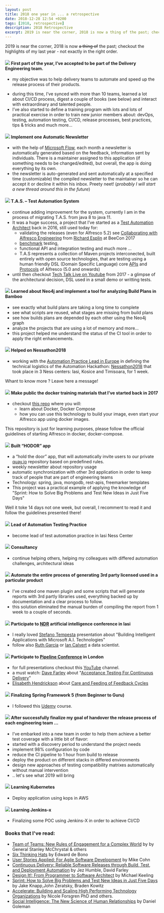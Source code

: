 ```yaml
---
layout: post
title: 2018 one year in ... a retrospective
date: 2018-12-28 12:54 +0200
tags: [2018, retrospective]
description: 2018 Retrospective
excerpt: 2019 is near the corner, 2018 is now a thing of the past; checkout the highlights of my last year
---
```


2019 is near the corner, 2018 is now ~~a thing of~~ the past; 
checkout the highlights of my last year - not exactly in the right order.

#### ![](https://placehold.it/15/800080/000000?text=+) First part of the year, I’ve accepted to be **part of the Delivery Engineering team**. 
  *	my objective was to help delivery teams to automate and speed up the release process of their products.
  -	during this time, I’ve synced with more than 10 teams, learned a lot about CI/CD process, digest a couple of books (see below) and interact with extraordinary and talented people.
  -	I’ve also started to define a training program with lots and lots of practical exercise in order to train new junior members about: devOps, testing, automation testing, CI/CD, release processes, best practices, tips & tricks and much more...

#### ![](https://placehold.it/15/800080/000000?text=+) Implement one **Automatic Newsletter** 
  * with the help of [Microsoft Flow](http://bit.ly/2TeUsSk), each month a newsletter is automatically generated based on the feedback, information sent by individuals. There is a maintainer assigned to this application (if something needs to be changed/edited), but overall, the app is doing everything by its own. 
  * the newsletter is auto-generated and sent automatically at a specified time (customizable) the compiled newsletter to the maintainer so he can accept it or decline it within his inbox. Preety neet! (_probably I will start a new thread around this in the future_)

#### ![](https://placehold.it/15/800080/000000?text=+)	T.A.S. – **Test Automation System**
    
  * continue adding improvement for the system, currently I am in the process of migrating T.A.S. from java 8 to java 11.
  * It was a huge success, a project that I’ve started as a [Test Automation Architect](http://bit.ly/2QVaWCo) back in 2016, still used today for: 
      * validating the releases (even for Alfresco 5.2) see [Collaborating with Alfresco Engineering](http://bit.ly/2s011fR) from [Richard Esplin](https://twitter.com/esplinr) at BeeCon 2017
      * [benchmark](http://bit.ly/2VfFs8q) testing, 
      * functional API and integration testing and much more …
      * T.A.S  represents a collection of Maven projects interconected, built entirely with open source technologies, that are testing using a human friendly DSL (Domain Specific Language) core [APIs](http://bit.ly/2QVydnJ) and [Protocols](http://bit.ly/2CF5uLk) of Alfresco (5.0 and onwards)
* until then checkout [Tech Talk Live on Youtube](http://bit.ly/2ESbFNq) from 2017 - a glimpse of the architectural decision, DSL used in a small demo or writting tests.

#### ![](https://placehold.it/15/800080/000000?text=+)	**Learned about Neo4j** and **implement a tool** for analyzing Build Plans in Bamboo
  * see exactly what build plans are taking a long time to complete
  * see what scripts are reused, what stages are missing from build plans
  * see how builds plans are depended by each other using the Neo4j graph
  * analyze the projects that are using a lot of memory and more…
  * this project helped me understand the status of the CI tool in order to apply the right enhancements.

#### ![](https://placehold.it/15/800080/000000?text=+)	Helped on Nessathon2018   
  * working with the [Automation Practice Lead in Europe](http://bit.ly/2TbiLR8) in defining the technical logistics of the Automation Hackathon: [Nessathon2018](http://bit.ly/2GI3HZO) that took place in 3 Ness centers: Iasi, Kosice and Timisoara, for 1 week.

  Whant to know more ? Leave here a message!

#### ![](https://placehold.it/15/800080/000000?text=+) Make public the **docker training** materials that I’ve started back in 2017
  *	checkout [this repo](http://bit.ly/2s0JR1M) where you will:
    *	learn about Docker, Docker Compose
    * how you can use this technology to build your image, even start your Alfresco app using docker images.

This repository is just for learning purposes, please follow the official guidelines of starting Alfresco in docker, docker-compose.


#### ![](https://placehold.it/15/800080/000000?text=+) Built “HODOR” app 
  *	a “hold the door” app, that will automatically invite users to our private [quay.io](https://quay.io) repository based on predefined rules.
  *	weekly newsletter about repository usage
  *	automatic synchronization with other 3rd application in order to keep track of people that are part of engineering teams
  * Technology: spring, java, mongodb, rest-apis, freemarker templates
  *	This project was a practical example of applying the knowledge of "Sprint: How to Solve Big Problems and Test New Ideas in Just Five Days"
  
  Well it toke 14 days not one week, but overall, I recomment to read it and follow the guidelines presented there!

#### ![](https://placehold.it/15/800080/000000?text=+)	Lead of Automation Testing Practice
  * become lead of test automation practice in Iasi Ness Center

#### ![](https://placehold.it/15/800080/000000?text=+) Consultancy
  * continue helping others, helping my colleagues with differed automation challenges, architectural ideas

#### ![](https://placehold.it/15/800080/000000?text=+) 	Automate the entire process of generating 3rd party licensed used in a particular product
  * I’ve created one maven plugin and some scripts that will generate reports with 3rd partly libraries used, everything backed up by documentation and a clear process to follow.
  * this solution eliminated the manual burden of compiling the report from 1 week to a couple of seconds.

#### ![](https://placehold.it/15/800080/000000?text=+) Participate to [NDR](https://www.ndrconf.ai/2018-2/) artificial intelligence conference in Iasi 
  * I really loved [Stefano Tempesta](https://twitter.com/stefanotempesta) presentation about "Building Intelligent Applications with Microsoft A.I. Technologies"
  * follow also [Ruth Garcia](https://twitter.com/ruthygarcia) or [Ian Calvert](https://twitter.com/IanCal) a data scientist.

#### ![](https://placehold.it/15/800080/000000?text=+) Participate to [Pipeline Conference](https://pipelineconf.info/2018-event/) in London 
  *	for full presentations checkout this [YouTube](https://www.youtube.com/c/PipelineConferenceContinuousDelivery) channel.
  * a must watch: [Dave Farley](https://twitter.com/davefarley77) about "[Acceptance Testing For Continuous Delivery](http://bit.ly/2EUpN9V)"  
 * [Elisabeth Hendrickson](https://twitter.com/testobsessed)  about [Care and Feeding of Feedback Cycles](http://bit.ly/2ESbJwE)

#### ![](https://placehold.it/15/800080/000000?text=+) Finalizing Spring Framework 5 (from Beginner to Guru)
  * I followed this [Udemy](http://bit.ly/2CEfhkJ) course.

#### ![](https://placehold.it/15/800080/000000?text=+) After successfully finalize my goal of handover the release process of each engineering team ...
  * I’ve embarked into a new team in order to help them achieve a better test coverage with a little bit of flavor:
  * started with a discovery period to understand the project needs
  * implement 98% configuration by code
  * reduce the CI pipeline to 1 hour from build to release
  * deploy the product on different stacks in differed environments
  * design new approaches of testing compatibility matrixes automatically without manual intervention
  * .. let's see what 2019 will bring

#### ![](https://placehold.it/15/800080/000000?text=+) Learning Kubernetes 
  * Deploy application using kops in AWS

#### ![](https://placehold.it/15/800080/000000?text=+) Learning Jenkins-x
  * Finalizing some POC using Jenkins-X in order to achieve CI/CD

### Books that I've read:
* [Team of Teams: New Rules of Engagement for a Complex World](https://amzn.to/2TeXNkk) by 
by General Stanley McChrystal & others
* [Six Thinking Hats](https://amzn.to/2TeXA0w) by Edward de Bono
* [User Stories Applied: For Agile Software Development](https://amzn.to/2BK33oP) by Mike Cohn
* [Continuous Delivery: Reliable Software Releases through Build, Test, and Deployment Automation](https://amzn.to/2Q6yP4E) by Jez Humble, David Farley
* [Design It!: From Programmer to Software Architect](https://amzn.to/2BOo0PL) by Michael Keeling
* [Sprint: How to Solve Big Problems and Test New Ideas in Just Five Days](https://amzn.to/2CF7xPa) by Jake Knapp,John Zeratsky, Braden Kowitz
* [Accelerate: Building and Scaling High Performing Technology Organizations](https://amzn.to/2LCnf0q) by Nicole Forsgren PhD and others.
* [Social Intelligence: The New Science of Human Relationships](https://amzn.to/2AmOeZt) by Daniel Goleman
